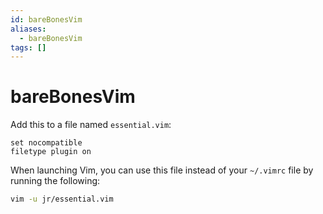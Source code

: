 ```yaml
---
id: bareBonesVim
aliases:
  - bareBonesVim
tags: []
---
```


# bareBonesVim

Add this to a file named `essential.vim`:

```vim essential.vim
set nocompatible
filetype plugin on
```

When launching Vim, you can use this file instead of your `~/.vimrc` file by
running the following:

```bash
vim -u jr/essential.vim
```


